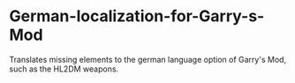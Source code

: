 # German-localization-for-Garry-s-Mod
Translates missing elements to the german language option of Garry's Mod, such as the HL2DM weapons.
